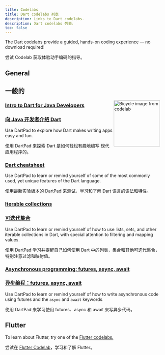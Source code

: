 ```yaml
---
title: Codelabs
title: Dart codelabs 列表
description: Links to Dart codelabs.
description: Dart codelabs 列表。
toc: false
---
```


The Dart codelabs provide a guided, hands-on coding experience —
no download required!

尝试 Codelab 获取体验动手编码的指导。

## General

## 一般的

<img src="/codelabs/images/from-java-to-dart.png" width="150px" alt="Bicycle image from codelab" align="right">

### [Intro to Dart for Java Developers](https://codelabs.developers.google.com/codelabs/from-java-to-dart/)

### [向 Java 开发者介绍 Dart](https://codelabs.developers.google.com/codelabs/from-java-to-dart/)

Use DartPad to explore how
Dart makes writing apps easy and fun.

使用 DartPad 来探索 Dart 是如何轻松有趣地编写
现代应用程序的。

### [Dart cheatsheet](/codelabs/dart-cheatsheet)

Use DartPad to learn or remind yourself of
some of the most commonly used, yet unique features of the Dart language.

使用最新实验版本的 DartPad 来测试，学习和了解 Dart 语言的语法和特性。

### [Iterable collections](/codelabs/iterables)

### [可迭代集合](/codelabs/iterables)

Use DartPad to learn or remind yourself of how to use
lists, sets, and other iterable collections in Dart,
with special attention to filtering and mapping values.

使用 DartPad 学习并提醒自己如何使用
Dart 中的列表，集合和其他可迭代集合，
特别注意过滤和映射值。

### [Asynchronous programming: futures, async, await](/codelabs/async-await)

### [异步编程：futures, async, await](/codelabs/async-await)

Use DartPad to learn or remind yourself of how to write 
asynchronous code using futures and the `async` and `await` keywords.

使用 DartPad 来学习使用 futures、async 和 await 来写异步代码。

## Flutter

To learn about Flutter, try one of the
[Flutter codelabs.]({{site.flutter}}/codelabs)

尝试在 [Flutter Codelab]({{site.flutter}}/codelabs)，学习和了解 Flutter。

